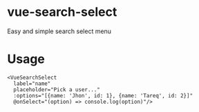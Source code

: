 # vue-search-select
Easy and simple search select menu

# Usage

```vue
<VueSearchSelect
  label="name"
  placeholder="Pick a user..."
  :options="[{name: 'Jhon', id: 1}, {name: 'Tareq', id: 2}]"
  @onSelect="(option) => console.log(option)"/>

```
